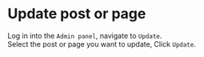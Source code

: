 # Update post or page
Log in into the `Admin panel`, navigate to `Update`.     
Select the post or page you want to update, Click `Update`.
